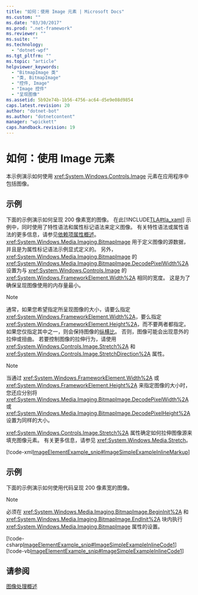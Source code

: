 ```yaml
---
title: "如何：使用 Image 元素 | Microsoft Docs"
ms.custom: ""
ms.date: "03/30/2017"
ms.prod: ".net-framework"
ms.reviewer: ""
ms.suite: ""
ms.technology: 
  - "dotnet-wpf"
ms.tgt_pltfrm: ""
ms.topic: "article"
helpviewer_keywords: 
  - "BitmapImage 类"
  - "类, BitmapImage"
  - "控件, Image"
  - "Image 控件"
  - "呈现图像"
ms.assetid: 5b92e74b-1b56-4756-ac64-d5e9e08d9854
caps.latest.revision: 20
author: "dotnet-bot"
ms.author: "dotnetcontent"
manager: "wpickett"
caps.handback.revision: 19
---
```

# 如何：使用 Image 元素
本示例演示如何使用 <xref:System.Windows.Controls.Image> 元素在应用程序中包括图像。  
  
## 示例  
 下面的示例演示如何呈现 200 像素宽的图像。  在此[!INCLUDE[TLA#tla_xaml](../../../../includes/tlasharptla-xaml-md.md)] 示例中，同时使用了特性语法和属性标记语法来定义图像。  有关特性语法或属性语法的更多信息，请参见[依赖项属性概述](../../../../docs/framework/wpf/advanced/dependency-properties-overview.md)。  <xref:System.Windows.Media.Imaging.BitmapImage> 用于定义图像的源数据，并且是为属性标记语法示例显式定义的。  另外，<xref:System.Windows.Media.Imaging.BitmapImage> 的 <xref:System.Windows.Media.Imaging.BitmapImage.DecodePixelWidth%2A> 设置为与 <xref:System.Windows.Controls.Image> 的 <xref:System.Windows.FrameworkElement.Width%2A> 相同的宽度。  这是为了确保呈现图像使用的内存量最小。  
  
> [!NOTE]
>  通常，如果您希望指定所呈现图像的大小，请要么指定 <xref:System.Windows.FrameworkElement.Width%2A>，要么指定 <xref:System.Windows.FrameworkElement.Height%2A>，而不要两者都指定。  如果您仅指定其中之一，则会保持图像的[纵横比](GTMT)。  否则，图像可能会出现意外的拉伸或扭曲。  若要控制图像的拉伸行为，请使用 <xref:System.Windows.Controls.Image.Stretch%2A> 和 <xref:System.Windows.Controls.Image.StretchDirection%2A> 属性。  
  
> [!NOTE]
>  当通过 <xref:System.Windows.FrameworkElement.Width%2A> 或 <xref:System.Windows.FrameworkElement.Height%2A> 来指定图像的大小时，您还应分别将 <xref:System.Windows.Media.Imaging.BitmapImage.DecodePixelWidth%2A> 或 <xref:System.Windows.Media.Imaging.BitmapImage.DecodePixelHeight%2A> 设置为同样的大小。  
  
 <xref:System.Windows.Controls.Image.Stretch%2A> 属性确定如何拉伸图像源来填充图像元素。  有关更多信息，请参见 <xref:System.Windows.Media.Stretch>。  
  
 [!code-xml[ImageElementExample_snip#ImageSimpleExampleInlineMarkup](../../../../samples/snippets/csharp/VS_Snippets_Wpf/ImageElementExample_snip/CSharp/ImageSimpleExample.xaml#imagesimpleexampleinlinemarkup)]  
  
## 示例  
 下面的示例演示如何使用代码呈现 200 像素宽的图像。  
  
> [!NOTE]
>  必须在 <xref:System.Windows.Media.Imaging.BitmapImage.BeginInit%2A> 和 <xref:System.Windows.Media.Imaging.BitmapImage.EndInit%2A> 块内执行 <xref:System.Windows.Media.Imaging.BitmapImage> 属性的设置。  
  
 [!code-csharp[ImageElementExample_snip#ImageSimpleExampleInlineCode1](../../../../samples/snippets/csharp/VS_Snippets_Wpf/ImageElementExample_snip/CSharp/ImageSimpleExample.xaml.cs#imagesimpleexampleinlinecode1)]
 [!code-vb[ImageElementExample_snip#ImageSimpleExampleInlineCode1](../../../../samples/snippets/visualbasic/VS_Snippets_Wpf/ImageElementExample_snip/VB/ImageSimpleExample.xaml.vb#imagesimpleexampleinlinecode1)]  
  
## 请参阅  
 [图像处理概述](../../../../docs/framework/wpf/graphics-multimedia/imaging-overview.md)